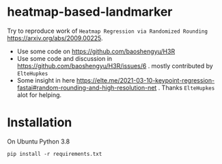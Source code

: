 # heatmap-based-landmarker
Try to reproduce work of `Heatmap Regression via Randomized Rounding` https://arxiv.org/abs/2009.00225.
 + Use some code on https://github.com/baoshengyu/H3R
 + Use some code and discussion in https://github.com/baoshengyu/H3R/issues/6 . mostly contributed by `ElteHupkes`
 + Some insight in here https://elte.me/2021-03-10-keypoint-regression-fastai#random-rounding-and-high-resolution-net . Thanks `ElteHupkes`
alot for helping. 

# Installation 

On Ubuntu Python 3.8

`pip install -r requirements.txt`
